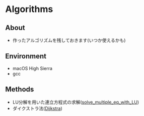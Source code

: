 # Algorithms

## About

- 作ったアルゴリズムを残しておきます(いつか使えるかも)

## Environment

- macOS High Sierra
- gcc

## Methods

- LU分解を用いた連立方程式の求解([solve_multiple_eq_with_LU](https://github.com/assly/Numerical_methods/tree/solve_multiple_eq_with_LU))
- ダイクストラ法([Dijkstra](https://github.com/assly/Numerical_methods/tree/dijkstra))
